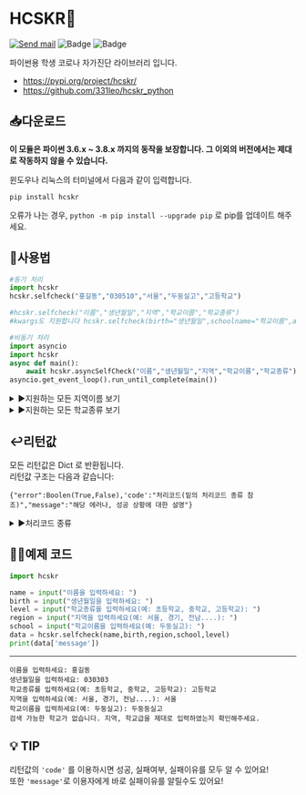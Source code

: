 # HCSKR📱
[![Send mail](https://img.shields.io/badge/-support@leok.kr-63d863?style=flat-square&logo=gmail&logoColor=white&link=mailto:support@leok.kr)](mailto:support@leok.kr) ![Badge](https://img.shields.io/badge/-v1.4.1-9ACD32?style=flat-square&logo=pypi&logoColor=white&link=mailto:support@leok.kr) ![Badge](https://img.shields.io/badge/-v3.x-3776AB?style=flat-square&logo=python&logoColor=white&link=mailto:support@leok.kr)</br>

파이썬용 학생 코로나 자가진단 라이브러리 입니다.
  - https://pypi.org/project/hcskr/
  - https://github.com/331leo/hcskr_python


## 📥다운로드
**이 모듈은 파이썬 3.6.x ~ 3.8.x 까지의 동작을 보장합니다.
그 이외의 버전에서는 제대로 작동하지 않을 수 있습니다.**

윈도우나 리눅스의 터미널에서 다음과 같이 입력합니다.
```shell
pip install hcskr
```
오류가 나는 경우, ```python -m pip install --upgrade pip``` 로 pip를 업데이트 해주세요.

## 🤖사용법
```python
#동기 처리
import hcskr
hcskr.selfcheck("홍길동","030510","서울","두둥실고","고등학교")

#hcskr.selfcheck("이름","생년월일","지역","학교이름","학교종류")
#kwargs도 지원합니다 hcskr.selfcheck(birth="생년월일",schoolname="학교이름",area="서울",name="홍길동",level="중학교")
```
```python
#비동기 처리 
import asyncio
import hcskr
async def main():
    await hcskr.asyncSelfCheck("이름","생년월일","지역","학교이름","학교종류")
asyncio.get_event_loop().run_until_complete(main())
```

<details><summary>▶️지원하는 모든 지역이름 보기</summary>
<p>
지원하는 지역 이름은 다음과 같습니다: 

'서울', '서울시', '서울교육청', '서울시교육청', '서울특별시'</br>
'부산', '부산광역시', '부산시', '부산교육청', '부산광역시교육청'</br> 
'대구', '대구광역시', '대구시', '대구교육청', '대구광역시교육청'</br> 
'인천', '인천광역시', '인천시', '인천교육청', '인천광역시교육청'</br> 
'광주', '광주광역시', '광주시', '광주교육청', '광주광역시교육청'</br> 
'대전', '대전광역시', '대전시', '대전교육청', '대전광역시교육청'</br> 
'울산', '울산광역시', '울산시', '울산교육청', '울산광역시교육청'</br> 
'세종', '세종특별시', '세종시', '세종교육청', '세종특별자치시', '세종특별자치시교육청'</br> 
'경기', '경기도', '경기교육청', '경기도교육청'</br> 
'강원', '강원도', '강원교육청', '강원도교육청'</br> 
'충북', '충청북도', '충북교육청', '충청북도교육청'</br> 
'충남', '충청남도', '충남교육청', '충청남도교육청'</br> 
'전북', '전라북도', '전북교육청', '전라북도교육청'</br> 
'전남', '전라남도', '전남교육청', '전라남도교육청'</br> 
'경북', '경상북도', '경북교육청', '경상북도교육청'</br> 
'경남', '경상남도', '경남교육청', '경상남도교육청'</br> 
'제주', '제주도', '제주특별자치시', '제주교육청', '제주도교육청', '제주특별자치시교육청', '제주특별자치도'
</p>
</details>

<details><summary>▶️지원하는 모든 학교종류 보기</summary>
<p>
지원하는 학교급 이름은 다음과 같습니다: 

'유치원', '유','유치'</br>
'초등학교', '초','초등'</br> 
'중학교', '중','중등'</br> 
'고등학교', '고','고등'</br>
'특수학교', '특','특수','특별'
</p>
</details>

## ↩️리턴값

모든 리턴값은 Dict 로 반환됩니다.</br>
리턴값 구조는 다음과 같습니다: </br>
```
{"error":Boolen(True,False),'code':"처리코드(밑의 처리코드 종류 참조)","message":"해당 에러나, 성공 상황에 대한 설명"}
```

<details><summary>▶️처리코드 종류</summary>
성공 = "SUCCESS"</br>  
존재하지 않는 지역, 학교급 = "FORMET"</br>  
학교 검색 실패 = "NOSCHOOL"</br>  
학생 검색 실패 = "NOSTUDENT"</br>  
알 수 없는 에러 = "UNKNOWN" 
</details>


## 👨‍🏫예제 코드
```py
import hcskr

name = input("이름을 입력하세요: ")
birth = input("생년월일을 입력하세요: ")
level = input("학교종류를 입력하세요(예: 초등학교, 중학교, 고등학교): ")
region = input("지역을 입력하세요(예: 서울, 경기, 전남....): ")
school = input("학교이름을 입력하세요(예: 두둥실고): ")
data = hcskr.selfcheck(name,birth,region,school,level)
print(data['message'])
```
----
```shell
이름을 입력하세요: 홍길동
생년월일을 입력하세요: 030303
학교종류를 입력하세요(예: 초등학교, 중학교, 고등학교): 고등학교
지역을 입력하세요(예: 서울, 경기, 전남....): 서울
학교이름을 입력하세요(예: 두둥실고): 두둥둥실고
검색 가능한 학교가 없습니다. 지역, 학교급을 제대로 입력하였는지 확인해주세요.
```
## 💡 TIP
리턴값의 `'code'` 를 이용하시면 성공, 실패여부, 실패이유를 모두 알 수 있어요!</br>
또한 `'message'`로 이용자에게 바로 실패이유를 알릴수도 있어요!

